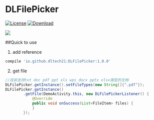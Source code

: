 # DLFilePicker
[![License](https://img.shields.io/badge/license-Apache%202-green.svg)](https://www.apache.org/licenses/LICENSE-2.0)
[![Download](https://api.bintray.com/packages/dltech21/maven/DLFilePicker/images/download.svg) ](https://bintray.com/dltech21/maven/DLFilePicker/_latestVersion)


![](https://dltech21.github.io/assets/img/dlfilepicker.gif)

##Quick to use
1. add reference

```groovy
compile 'io.github.dltech21:DLFilePicker:1.0.0'
```

2. get file

```java
//目前支持txt doc pdf ppt xls wps docx pptx xlsx类型的文档
DLFilePicker.getInstance().setFileTypes(new String[]{".pdf"});
DLFilePicker.getInstance()
        .getFile(DemoActivity.this, new DLFilePickerListener() {
            @Override
            public void onSuccess(List<FileItem> files) {
            }
        });
```
